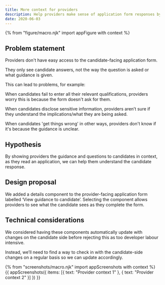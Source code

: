```yaml
---
title: More context for providers
description: Help providers make sense of application form responses by showing them guidance to candidates
date: 2020-06-03
---
```


{% from "figure/macro.njk" import appFigure with context %}

## Problem statement

Providers don't have easy access to the candidate-facing application form.

They only see candidate answers, not the way the question is asked or what guidance is given.

This can lead to problems, for example:

When candidates fail to enter all their relevant qualifications, providers worry this is because the form doesn't ask for them.

When candidates disclose sensitive information, providers aren’t sure if they understand the implications/what they are being asked.

When candidates 'get things wrong' in other ways, providers don't know if it's because the guidance is unclear.

## Hypothesis

By showing providers the guidance and questions to candidates in context, as they read an application, we can help them understand the candidate response.

## Design proposal

We added a details component to the provider-facing application form labelled ‘View guidance to candidate’. Selecting the component allows providers to see what the candidate sees as they complete the form.

## Technical considerations

We considered having these components automatically update with changes on the candidate side before rejecting this as too developer labour intensive.

Instead, we’ll need to find a way to check in with the candidate-side changes on a regular basis so we can update accordingly.


{% from "screenshots/macro.njk" import appScreenshots with context %}
{{ appScreenshots({
  items: [{
    text: "Provider context 1"
  }, {
    text: "Provider context 2"
  }]
}) }}
